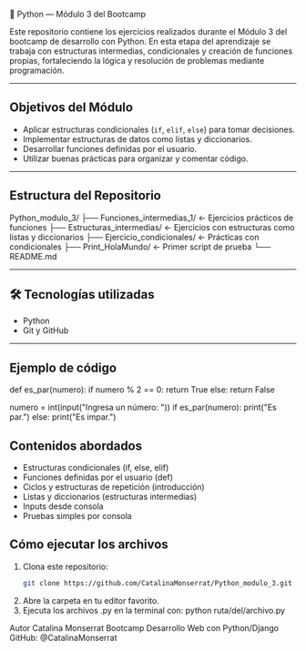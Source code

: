 🐍 Python — Módulo 3 del Bootcamp

Este repositorio contiene los ejercicios realizados durante el Módulo 3 del bootcamp de desarrollo con Python. En esta etapa del aprendizaje se trabaja con estructuras intermedias, condicionales y creación de funciones propias, fortaleciendo la lógica y resolución de problemas mediante programación.

---

## Objetivos del Módulo
- Aplicar estructuras condicionales (`if`, `elif`, `else`) para tomar decisiones.
- Implementar estructuras de datos como listas y diccionarios.
- Desarrollar funciones definidas por el usuario.
- Utilizar buenas prácticas para organizar y comentar código.

---

## Estructura del Repositorio
Python_modulo_3/
├── Funciones_intermedias_1/ ← Ejercicios prácticos de funciones
├── Estructuras_intermedias/ ← Ejercicios con estructuras como listas y diccionarios
├── Ejercicio_condicionales/ ← Prácticas con condicionales
├── Print_HolaMundo/ ← Primer script de prueba
└── README.md

---

## 🛠 Tecnologías utilizadas
- Python
- Git y GitHub

---

## Ejemplo de código

def es_par(numero):
    if numero % 2 == 0:
        return True
    else:
        return False

numero = int(input("Ingresa un número: "))
if es_par(numero):
    print("Es par.")
else:
    print("Es impar.")

## Contenidos abordados
- Estructuras condicionales (if, else, elif)
- Funciones definidas por el usuario (def)
- Ciclos y estructuras de repetición (introducción)
- Listas y diccionarios (estructuras intermedias)
- Inputs desde consola
- Pruebas simples por consola


## Cómo ejecutar los archivos
1. Clona este repositorio:
   ```bash
   git clone https://github.com/CatalinaMonserrat/Python_modulo_3.git
2. Abre la carpeta en tu editor favorito.
3. Ejecuta los archivos .py en la terminal con: python ruta/del/archivo.py

Autor
Catalina Monserrat
Bootcamp Desarrollo Web con Python/Django
GitHub: @CatalinaMonserrat